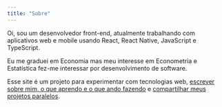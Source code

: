 ```yaml
---
title: "Sobre"
---
```


Oi, sou um desenvolvedor front-end, atualmente trabalhando com aplicativos web
e mobile usando React, React Native, JavaScript e TypeScript.

Eu me graduei em Economia mas meu interesse em Econometria e Estatística fez-me
interessar por desenvolvimento de software.

Esse site é um projeto para experimentar com tecnologias web, [escrever sobre
mim, o que aprendo e o que ando fazendo](/posts) e [compartilhar meus projetos
paralelos](/projects).
